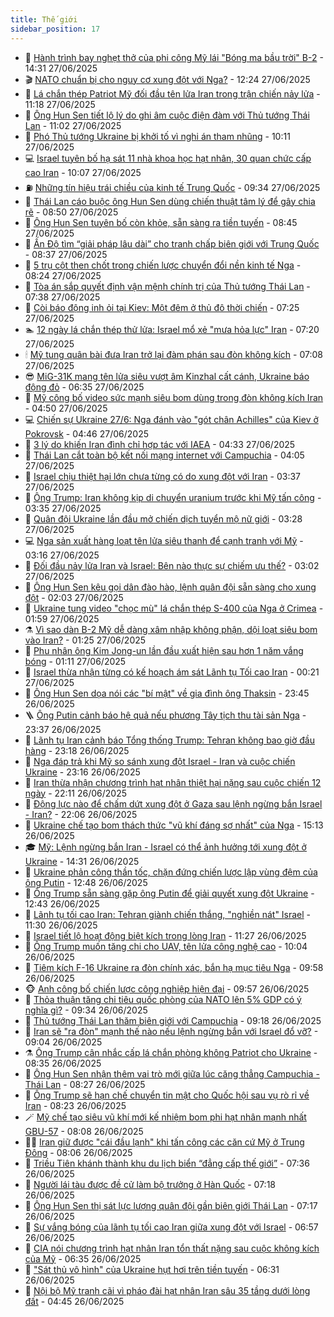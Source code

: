 ```yaml
---
title: Thế giới
sidebar_position: 17
---
```


<!-- dantri-the-gioi:START -->
- 🌋 [Hành trình bay nghẹt thở của phi công Mỹ lái &quot;Bóng ma bầu trời&quot; B-2](https://dantri.com.vn/the-gioi/hanh-trinh-bay-nghet-tho-cua-phi-cong-my-lai-bong-ma-bau-troi-b-2-20250627210358543.htm) - 14:31 27/06/2025
- 🎬 [NATO chuẩn bị cho nguy cơ xung đột với Nga?](https://dantri.com.vn/the-gioi/nato-chuan-bi-cho-nguy-co-xung-dot-voi-nga-20250627180949377.htm) - 12:24 27/06/2025
- 🧰 [Lá chắn thép Patriot Mỹ đối đầu tên lửa Iran trong trận chiến nảy lửa](https://dantri.com.vn/the-gioi/la-chan-thep-patriot-my-doi-dau-ten-lua-iran-trong-tran-chien-nay-lua-20250627161302555.htm) - 11:18 27/06/2025
- 🌋 [Ông Hun Sen tiết lộ lý do ghi âm cuộc điện đàm với Thủ tướng Thái Lan](https://dantri.com.vn/the-gioi/ong-hun-sen-tiet-lo-ly-do-ghi-am-cuoc-dien-dam-voi-thu-tuong-thai-lan-20250627173147373.htm) - 11:02 27/06/2025
- 🗽 [Phó Thủ tướng Ukraine bị khởi tố vì nghi án tham nhũng](https://dantri.com.vn/the-gioi/pho-thu-tuong-ukraine-bi-khoi-to-vi-nghi-an-tham-nhung-20250627170551050.htm) - 10:11 27/06/2025
- 💻 [Israel tuyên bố hạ sát 11 nhà khoa học hạt nhân, 30 quan chức cấp cao Iran](https://dantri.com.vn/the-gioi/israel-tuyen-bo-ha-sat-11-nha-khoa-hoc-hat-nhan-30-quan-chuc-cap-cao-iran-20250627165644782.htm) - 10:07 27/06/2025
- ⛽️ [Những tín hiệu trái chiều của kinh tế Trung Quốc](https://dantri.com.vn/the-gioi/nhung-tin-hieu-trai-chieu-cua-kinh-te-trung-quoc-20250627163359330.htm) - 09:34 27/06/2025
- 🤩 [Thái Lan cáo buộc ông Hun Sen dùng chiến thuật tâm lý để gây chia rẽ](https://dantri.com.vn/the-gioi/thai-lan-cao-buoc-ong-hun-sen-dung-chien-thuat-tam-ly-de-gay-chia-re-20250627154101284.htm) - 08:50 27/06/2025
- 🧐 [Ông Hun Sen tuyên bố còn khỏe, sẵn sàng ra tiền tuyến](https://dantri.com.vn/the-gioi/ong-hun-sen-tuyen-bo-con-khoe-san-sang-ra-tien-tuyen-20250627152935507.htm) - 08:45 27/06/2025
- 🎊 [Ấn Độ tìm “giải pháp lâu dài” cho tranh chấp biên giới với Trung Quốc](https://dantri.com.vn/the-gioi/an-do-tim-giai-phap-lau-dai-cho-tranh-chap-bien-gioi-voi-trung-quoc-20250627153531172.htm) - 08:37 27/06/2025
- 📝 [5 trụ cột then chốt trong chiến lược chuyển đổi nền kinh tế Nga](https://dantri.com.vn/the-gioi/5-tru-cot-then-chot-trong-chien-luoc-chuyen-doi-nen-kinh-te-nga-20250627145407123.htm) - 08:24 27/06/2025
- 🤡 [Tòa án sắp quyết định vận mệnh chính trị của Thủ tướng Thái Lan](https://dantri.com.vn/the-gioi/toa-an-sap-quyet-dinh-van-menh-chinh-tri-cua-thu-tuong-thai-lan-20250627143156209.htm) - 07:38 27/06/2025
- 🥷 [Còi báo động inh ỏi tại Kiev: Một đêm ở thủ đô thời chiến](https://dantri.com.vn/the-gioi/coi-bao-dong-inh-oi-tai-kiev-mot-dem-o-thu-do-thoi-chien-20250626155049955.htm) - 07:25 27/06/2025
- 🏊 [12 ngày lá chắn thép thử lửa: Israel mổ xẻ &quot;mưa hỏa lực&quot; Iran](https://dantri.com.vn/the-gioi/12-ngay-la-chan-thep-thu-lua-israel-mo-xe-mua-hoa-luc-iran-20250627141336062.htm) - 07:20 27/06/2025
- 🕯 [Mỹ tung quân bài đưa Iran trở lại đàm phán sau đòn không kích](https://dantri.com.vn/the-gioi/my-tung-quan-bai-dua-iran-tro-lai-dam-phan-sau-don-khong-kich-20250627133750357.htm) - 07:08 27/06/2025
- 😎 [MiG-31K mang tên lửa siêu vượt âm Kinzhal cất cánh, Ukraine báo động đỏ](https://dantri.com.vn/the-gioi/mig-31k-mang-ten-lua-sieu-vuot-am-kinzhal-cat-canh-ukraine-bao-dong-do-20250627115011246.htm) - 06:35 27/06/2025
- 🌈 [Mỹ công bố video sức mạnh siêu bom dùng trong đòn không kích Iran](https://dantri.com.vn/the-gioi/my-cong-bo-video-suc-manh-sieu-bom-dung-trong-don-khong-kich-iran-20250627113534619.htm) - 04:50 27/06/2025
- 💻 [Chiến sự Ukraine 27/6: Nga đánh vào &quot;gót chân Achilles&quot; của Kiev ở Pokrovsk](https://dantri.com.vn/the-gioi/chien-su-ukraine-276-nga-danh-vao-got-chan-achilles-cua-kiev-o-pokrovsk-20250627113718817.htm) - 04:46 27/06/2025
- 🤖 [3 lý do khiến Iran đình chỉ hợp tác với IAEA](https://dantri.com.vn/the-gioi/3-ly-do-khien-iran-dinh-chi-hop-tac-voi-iaea-20250626162339819.htm) - 04:33 27/06/2025
- 🦏 [Thái Lan cắt toàn bộ kết nối mạng internet với Campuchia](https://dantri.com.vn/the-gioi/thai-lan-cat-toan-bo-ket-noi-mang-internet-voi-campuchia-20250627110251798.htm) - 04:05 27/06/2025
- 🌁 [Israel chịu thiệt hại lớn chưa từng có do xung đột với Iran](https://dantri.com.vn/the-gioi/israel-chiu-thiet-hai-lon-chua-tung-co-do-xung-dot-voi-iran-20250627102318497.htm) - 03:37 27/06/2025
- 🐘 [Ông Trump: Iran không kịp di chuyển uranium trước khi Mỹ tấn công](https://dantri.com.vn/the-gioi/ong-trump-iran-khong-kip-di-chuyen-uranium-truoc-khi-my-tan-cong-20250627103412291.htm) - 03:35 27/06/2025
- 🥷 [Quân đội Ukraine lần đầu mở chiến dịch tuyển mộ nữ giới](https://dantri.com.vn/the-gioi/quan-doi-ukraine-lan-dau-mo-chien-dich-tuyen-mo-nu-gioi-20250627100921029.htm) - 03:28 27/06/2025
- 💻 [Nga sản xuất hàng loạt tên lửa siêu thanh để cạnh tranh với Mỹ](https://dantri.com.vn/the-gioi/nga-san-xuat-hang-loat-ten-lua-sieu-thanh-de-canh-tranh-voi-my-20250627101456858.htm) - 03:16 27/06/2025
- 🎡 [Đối đầu nảy lửa Iran và Israel: Bên nào thực sự chiếm ưu thế?](https://dantri.com.vn/the-gioi/doi-dau-nay-lua-iran-va-israel-ben-nao-thuc-su-chiem-uu-the-20250626165229245.htm) - 03:02 27/06/2025
- 🧰 [Ông Hun Sen kêu gọi dân đào hào, lệnh quân đội sẵn sàng cho xung đột](https://dantri.com.vn/the-gioi/ong-hun-sen-keu-goi-dan-dao-hao-lenh-quan-doi-san-sang-cho-xung-dot-20250627070028814.htm) - 02:03 27/06/2025
- 🥸 [Ukraine tung video &quot;chọc mù&quot; lá chắn thép S-400 của Nga ở Crimea](https://dantri.com.vn/the-gioi/ukraine-tung-video-choc-mu-la-chan-thep-s-400-cua-nga-o-crimea-20250627084942897.htm) - 01:59 27/06/2025
- ⚗️ [Vì sao dàn B-2 Mỹ dễ dàng xâm nhập không phận, dội loạt siêu bom vào Iran?](https://dantri.com.vn/the-gioi/vi-sao-dan-b-2-my-de-dang-xam-nhap-khong-phan-doi-loat-sieu-bom-vao-iran-20250627080547668.htm) - 01:25 27/06/2025
- 🌮 [Phu nhân ông Kim Jong-un lần đầu xuất hiện sau hơn 1 năm vắng bóng](https://dantri.com.vn/the-gioi/phu-nhan-ong-kim-jong-un-lan-dau-xuat-hien-sau-hon-1-nam-vang-bong-20250627075551260.htm) - 01:11 27/06/2025
- 🎃 [Israel thừa nhận từng có kế hoạch ám sát Lãnh tụ Tối cao Iran](https://dantri.com.vn/the-gioi/israel-thua-nhan-tung-co-ke-hoach-am-sat-lanh-tu-toi-cao-iran-20250627065517543.htm) - 00:21 27/06/2025
- 💫 [Ông Hun Sen dọa nói các &quot;bí mật&quot; về gia đình ông Thaksin](https://dantri.com.vn/the-gioi/ong-hun-sen-doa-noi-cac-bi-mat-ve-gia-dinh-ong-thaksin-20250627061800743.htm) - 23:45 26/06/2025
- 🪜 [Ông Putin cảnh báo hệ quả nếu phương Tây tịch thu tài sản Nga](https://dantri.com.vn/the-gioi/ong-putin-canh-bao-he-qua-neu-phuong-tay-tich-thu-tai-san-nga-20250627053721946.htm) - 23:37 26/06/2025
- 🌋 [Lãnh tụ Iran cảnh báo Tổng thống Trump: Tehran không bao giờ đầu hàng](https://dantri.com.vn/the-gioi/lanh-tu-iran-canh-bao-tong-thong-trump-tehran-khong-bao-gio-dau-hang-20250627054934421.htm) - 23:18 26/06/2025
- 🦏 [Nga đáp trả khi Mỹ so sánh xung đột Israel - Iran và cuộc chiến Ukraine](https://dantri.com.vn/the-gioi/nga-dap-tra-khi-my-so-sanh-xung-dot-israel-iran-va-cuoc-chien-ukraine-20250627060315700.htm) - 23:16 26/06/2025
- 👀 [Iran thừa nhận chương trình hạt nhân thiệt hại nặng sau cuộc chiến 12 ngày](https://dantri.com.vn/the-gioi/iran-thua-nhan-chuong-trinh-hat-nhan-thiet-hai-nang-sau-cuoc-chien-12-ngay-20250627050842778.htm) - 22:11 26/06/2025
- 🧰 [Động lực nào để chấm dứt xung đột ở Gaza sau lệnh ngừng bắn Israel - Iran?](https://dantri.com.vn/the-gioi/dong-luc-nao-de-cham-dut-xung-dot-o-gaza-sau-lenh-ngung-ban-israel-iran-20250626163100755.htm) - 22:06 26/06/2025
- 🚀 [Ukraine chế tạo bom thách thức &quot;vũ khí đáng sợ nhất&quot; của Nga](https://dantri.com.vn/the-gioi/ukraine-che-tao-bom-thach-thuc-vu-khi-dang-so-nhat-cua-nga-20250626220730568.htm) - 15:13 26/06/2025
- 🎓 [Mỹ: Lệnh ngừng bắn Iran - Israel có thể ảnh hưởng tới xung đột ở Ukraine](https://dantri.com.vn/the-gioi/my-lenh-ngung-ban-iran-israel-co-the-anh-huong-toi-xung-dot-o-ukraine-20250626212304516.htm) - 14:31 26/06/2025
- 🥸 [Ukraine phản công thần tốc, chặn đứng chiến lược lập vùng đệm của ông Putin](https://dantri.com.vn/the-gioi/ukraine-phan-cong-than-toc-chan-dung-chien-luoc-lap-vung-dem-cua-ong-putin-20250626183100656.htm) - 12:48 26/06/2025
- 🦅 [Ông Trump sẵn sàng gặp ông Putin để giải quyết xung đột Ukraine](https://dantri.com.vn/the-gioi/ong-trump-san-sang-gap-ong-putin-de-giai-quyet-xung-dot-ukraine-20250626192126504.htm) - 12:43 26/06/2025
- 🤭 [Lãnh tụ tối cao Iran: Tehran giành chiến thắng, &quot;nghiền nát&quot; Israel](https://dantri.com.vn/the-gioi/lanh-tu-toi-cao-iran-tehran-gianh-chien-thang-nghien-nat-israel-20250626181631062.htm) - 11:30 26/06/2025
- 🤖 [Israel tiết lộ hoạt động biệt kích trong lòng Iran](https://dantri.com.vn/the-gioi/israel-tiet-lo-hoat-dong-biet-kich-trong-long-iran-20250626173237514.htm) - 11:27 26/06/2025
- 🐲 [Ông Trump muốn tăng chi cho UAV, tên lửa công nghệ cao](https://dantri.com.vn/the-gioi/ong-trump-muon-tang-chi-cho-uav-ten-lua-cong-nghe-cao-20250626152908226.htm) - 10:04 26/06/2025
- 🫣 [Tiêm kích F-16 Ukraine ra đòn chính xác, bắn hạ mục tiêu Nga](https://dantri.com.vn/the-gioi/tiem-kich-f-16-ukraine-ra-don-chinh-xac-ban-ha-muc-tieu-nga-20250626151144645.htm) - 09:58 26/06/2025
- 🐵 [Anh công bố chiến lược công nghiệp hiện đại](https://dantri.com.vn/the-gioi/anh-cong-bo-chien-luoc-cong-nghiep-hien-dai-20250626163919992.htm) - 09:57 26/06/2025
- 🫶 [Thỏa thuận tăng chi tiêu quốc phòng của NATO lên 5% GDP có ý nghĩa gì?](https://dantri.com.vn/the-gioi/thoa-thuan-tang-chi-tieu-quoc-phong-cua-nato-len-5-gdp-co-y-nghia-gi-20250626160324878.htm) - 09:34 26/06/2025
- 💃 [Thủ tướng Thái Lan thăm biên giới với Campuchia](https://dantri.com.vn/the-gioi/thu-tuong-thai-lan-tham-bien-gioi-voi-campuchia-20250626153944170.htm) - 09:18 26/06/2025
- 💫 [Iran sẽ &quot;ra đòn&quot; mạnh thế nào nếu lệnh ngừng bắn với Israel đổ vỡ?](https://dantri.com.vn/the-gioi/iran-se-ra-don-manh-the-nao-neu-lenh-ngung-ban-voi-israel-do-vo-20250626151146023.htm) - 09:04 26/06/2025
- ⚗️ [Ông Trump cân nhắc cấp lá chắn phòng không Patriot cho Ukraine](https://dantri.com.vn/the-gioi/ong-trump-can-nhac-cap-la-chan-phong-khong-patriot-cho-ukraine-20250626153544791.htm) - 08:35 26/06/2025
- 🥷 [Ông Hun Sen nhận thêm vai trò mới giữa lúc căng thẳng Campuchia - Thái Lan](https://dantri.com.vn/the-gioi/ong-hun-sen-nhan-them-vai-tro-moi-giua-luc-cang-thang-campuchia-thai-lan-20250626151244231.htm) - 08:27 26/06/2025
- 🥸 [Ông Trump sẽ hạn chế chuyển tin mật cho Quốc hội sau vụ rò rỉ về Iran](https://dantri.com.vn/the-gioi/ong-trump-se-han-che-chuyen-tin-mat-cho-quoc-hoi-sau-vu-ro-ri-ve-iran-20250626152315054.htm) - 08:23 26/06/2025
- 🪄 [Mỹ chế tạo siêu vũ khí mới kế nhiệm bom phi hạt nhân mạnh nhất GBU-57](https://dantri.com.vn/the-gioi/my-che-tao-sieu-vu-khi-moi-ke-nhiem-bom-phi-hat-nhan-manh-nhat-gbu-57-20250626145312642.htm) - 08:08 26/06/2025
- 🧑‍💻 [Iran giữ được &quot;cái đầu lạnh&quot; khi tấn công các căn cứ Mỹ ở Trung Đông](https://dantri.com.vn/the-gioi/iran-giu-duoc-cai-dau-lanh-khi-tan-cong-cac-can-cu-my-o-trung-dong-20250626124421347.htm) - 08:06 26/06/2025
- 🤭 [Triều Tiên khánh thành khu du lịch biển “đẳng cấp thế giới”](https://dantri.com.vn/the-gioi/trieu-tien-khanh-thanh-khu-du-lich-bien-dang-cap-the-gioi-20250626143620213.htm) - 07:36 26/06/2025
- 🗽 [Người lái tàu được đề cử làm bộ trưởng ở Hàn Quốc](https://dantri.com.vn/the-gioi/nguoi-lai-tau-duoc-de-cu-lam-bo-truong-o-han-quoc-20250626135517183.htm) - 07:18 26/06/2025
- 🤖 [Ông Hun Sen thị sát lực lượng quân đội gần biên giới Thái Lan](https://dantri.com.vn/the-gioi/ong-hun-sen-thi-sat-luc-luong-quan-doi-gan-bien-gioi-thai-lan-20250625163047194.htm) - 07:17 26/06/2025
- 🌈 [Sự vắng bóng của lãnh tụ tối cao Iran giữa xung đột với Israel](https://dantri.com.vn/the-gioi/su-vang-bong-cua-lanh-tu-toi-cao-iran-giua-xung-dot-voi-israel-20250626114907268.htm) - 06:57 26/06/2025
- 🤩 [CIA nói chương trình hạt nhân Iran tổn thất nặng sau cuộc không kích của Mỹ](https://dantri.com.vn/the-gioi/cia-noi-chuong-trinh-hat-nhan-iran-ton-that-nang-sau-cuoc-khong-kich-cua-my-20250626121659768.htm) - 06:35 26/06/2025
- 🤗 [&quot;Sát thủ vô hình&quot; của Ukraine hụt hơi trên tiền tuyến](https://dantri.com.vn/the-gioi/sat-thu-vo-hinh-cua-ukraine-hut-hoi-tren-tien-tuyen-20250626120200550.htm) - 06:31 26/06/2025
- 🙉 [Nội bộ Mỹ tranh cãi vì pháo đài hạt nhân Iran sâu 35 tầng dưới lòng đất](https://dantri.com.vn/the-gioi/noi-bo-my-tranh-cai-vi-phao-dai-hat-nhan-iran-sau-35-tang-duoi-long-dat-20250626105624294.htm) - 04:45 26/06/2025<!-- dantri-the-gioi:END -->
